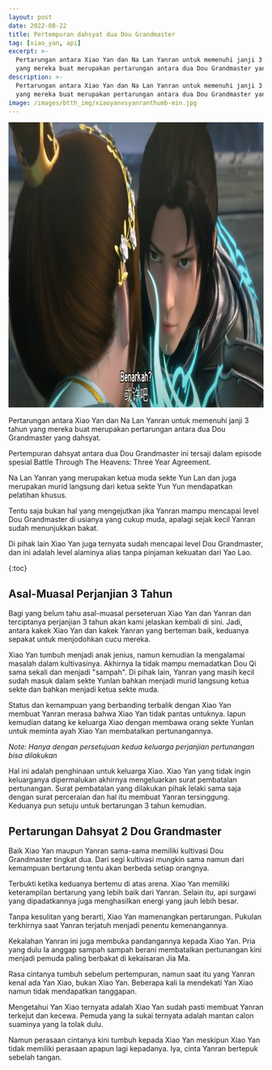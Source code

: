 ```yaml
---
layout: post
date: 2022-08-22
title: Pertempuran dahsyat dua Dou Grandmaster
tag: [xiao_yan, api]
excerpt: >-
  Pertarungan antara Xiao Yan dan Na Lan Yanran untuk memenuhi janji 3 tahun
  yang mereka buat merupakan pertarungan antara dua Dou Grandmaster yang dahsyat
description: >-
  Pertarungan antara Xiao Yan dan Na Lan Yanran untuk memenuhi janji 3 tahun
  yang mereka buat merupakan pertarungan antara dua Dou Grandmaster yang dahsyat
image: /images/btth_img/xiaoyanvsyanranthumb-min.jpg
---
```


<img alt="Xiao Yan VS Yanran" src="/images/btth_img/xiaoyanvsyanran-min.jpg" width="1000" height="562"/>

Pertarungan antara Xiao Yan dan Na Lan Yanran untuk memenuhi janji 3 tahun yang mereka buat merupakan pertarungan antara dua Dou Grandmaster yang dahsyat.

Pertempuran dahsyat antara dua Dou Grandmaster ini tersaji dalam episode spesial Battle Through The Heavens: Three Year Agreement.

Na Lan Yanran yang merupakan ketua muda sekte Yun Lan dan juga merupakan murid langsung dari ketua sekte Yun Yun mendapatkan pelatihan khusus.

Tentu saja bukan hal yang mengejutkan jika Yanran mampu mencapai level Dou Grandmaster di usianya yang cukup muda, apalagi sejak kecil Yanran sudah menunjukkan bakat.

Di pihak lain Xiao Yan juga ternyata sudah mencapai level Dou Grandmaster, dan ini adalah level alaminya alias tanpa pinjaman kekuatan dari Yao Lao.

{:toc}

## Asal-Muasal Perjanjian 3 Tahun

Bagi yang belum tahu asal-muasal perseteruan Xiao Yan dan Yanran dan terciptanya perjanjian 3 tahun akan kami jelaskan kembali di sini. Jadi, antara kakek Xiao Yan dan kakek Yanran yang berteman baik, keduanya sepakat untuk menjodohkan cucu mereka.

Xiao Yan tumbuh menjadi anak jenius, namun kemudian Ia mengalamai masalah dalam kultivasinya. Akhirnya Ia tidak mampu memadatkan Dou Qi sama sekali dan menjadi "sampah". Di pihak lain, Yanran yang masih kecil sudah masuk dalam sekte Yunlan bahkan menjadi murid langsung ketua sekte dan bahkan menjadi ketua sekte muda.

Status dan kemampuan yang berbanding terbalik dengan Xiao Yan membuat Yanran merasa bahwa Xiao Yan tidak pantas untuknya. Iapun kemudian datang ke keluarga Xiao dengan membawa orang sekte Yunlan untuk meminta ayah Xiao Yan membatalkan pertunangannya.

_Note: Hanya dengan persetujuan kedua keluarga perjanjian pertunangan bisa dilakukan_

Hal ini adalah penghinaan untuk keluarga Xiao. Xiao Yan yang tidak ingin keluarganya dipermalukan akhirnya mengeluarkan surat pembatalan pertunangan. Surat pembatalan yang dilakukan pihak lelaki sama saja dengan surat perceraian dan hal itu membuat Yanran tersinggung. Keduanya pun setuju untuk bertarungan 3 tahun kemudian.

## Pertarungan Dahsyat 2 Dou Grandmaster

Baik Xiao Yan maupun Yanran sama-sama memiliki kultivasi Dou Grandmaster tingkat dua. Dari segi kultivasi mungkin sama namun dari kemampuan bertarung tentu akan berbeda setiap orangnya.

Terbukti ketika keduanya bertemu di atas arena. Xiao Yan memiliki keterampilan bertarung yang lebih baik dari Yanran. Selain itu, api surgawi yang dipadatkannya juga menghasilkan energi yang jauh lebih besar.

Tanpa kesulitan yang berarti, Xiao Yan mamenangkan pertarungan. Pukulan terkhirnya saat Yanran terjatuh menjadi penentu kemenangannya.

Kekalahan Yanran ini juga membuka pandangannya kepada Xiao Yan. Pria yang dulu Ia anggap sampah sampah berani membatalkan pertunangan kini menjadi pemuda paling berbakat di kekaisaran Jia Ma.

Rasa cintanya tumbuh sebelum pertempuran, namun saat itu yang Yanran kenal ada Yan Xiao, bukan Xiao Yan. Beberapa kali Ia mendekati Yan Xiao namun tidak mendapatkan tanggapan.

Mengetahui Yan Xiao ternyata adalah Xiao Yan sudah pasti membuat Yanran terkejut dan kecewa. Pemuda yang Ia sukai ternyata adalah mantan calon suaminya yang Ia tolak dulu.

Namun perasaan cintanya kini tumbuh kepada Xiao Yan meskipun Xiao Yan tidak memiliki perasaan apapun lagi kepadanya. Iya, cinta Yanran bertepuk sebelah tangan.

